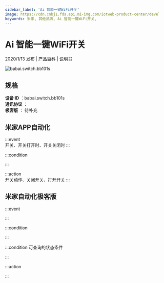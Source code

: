 ```yaml
---
sidebar_label: 'Ai 智能一键WiFi开关'
image: https://cdn.cnbj1.fds.api.mi-img.com/iotweb-product-center/developer_1577330861486FExxxAhP.png?GalaxyAccessKeyId=AKVGLQWBOVIRQ3XLEW&Expires=9223372036854775807&Signature=+pFw6Mw66urrtojia6XmH6ZDHCk=
keywords: 米家, 其他品牌, Ai 智能一键WiFi开关, 
---
```

# Ai 智能一键WiFi开关

2020/1/13 发布 | [产品百科](https://home.mi.com/webapp/content/baike/product/index.html?model=babai.switch.bb101s/) | [说明书](https://home.mi.com/views/introduction.html?model=babai.switch.bb101s&region=cn)

![babai.switch.bb101s](https://cdn.cnbj1.fds.api.mi-img.com/iotweb-product-center/developer_1577330861486FExxxAhP.png?GalaxyAccessKeyId=AKVGLQWBOVIRQ3XLEW&Expires=9223372036854775807&Signature=+pFw6Mw66urrtojia6XmH6ZDHCk=)

## 规格  
> 
**设备 ID** ：babai.switch.bb101s  
**通讯协议** ：  
**极客版**  ： 待补充 


## 米家APP自动化  

:::event  
开关、开关打开时、开关关闭时
:::

:::condition  

:::

:::action   
开关动作、关闭开关、打开开关
:::

## 米家自动化极客版  

:::event  

:::

:::condition  

:::

:::condition 可查询的状态条件  

:::

:::action  

:::

        
